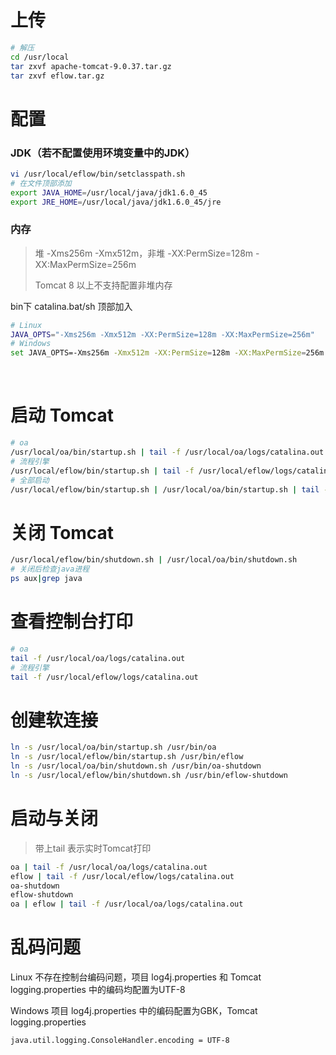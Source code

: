 # 上传

```bash
# 解压
cd /usr/local
tar zxvf apache-tomcat-9.0.37.tar.gz
tar zxvf eflow.tar.gz
```

# 配置

### JDK（若不配置使用环境变量中的JDK）

```bash
vi /usr/local/eflow/bin/setclasspath.sh
# 在文件顶部添加
export JAVA_HOME=/usr/local/java/jdk1.6.0_45
export JRE_HOME=/usr/local/java/jdk1.6.0_45/jre
```

### 内存

> 堆 -Xms256m -Xmx512m，非堆 -XX:PermSize=128m -XX:MaxPermSize=256m
>
> Tomcat 8 以上不支持配置非堆内存

bin下 catalina.bat/sh 顶部加入

```bash
# Linux
JAVA_OPTS="-Xms256m -Xmx512m -XX:PermSize=128m -XX:MaxPermSize=256m"
# Windows
set JAVA_OPTS=-Xms256m -Xmx512m -XX:PermSize=128m -XX:MaxPermSize=256m
```

​        

# 启动 Tomcat

```bash
# oa
/usr/local/oa/bin/startup.sh | tail -f /usr/local/oa/logs/catalina.out
# 流程引擎
/usr/local/eflow/bin/startup.sh | tail -f /usr/local/eflow/logs/catalina.out
# 全部启动
/usr/local/eflow/bin/startup.sh | /usr/local/oa/bin/startup.sh | tail -f /usr/local/oa/logs/catalina.out
```

# 关闭 Tomcat

```bash
/usr/local/eflow/bin/shutdown.sh | /usr/local/oa/bin/shutdown.sh
# 关闭后检查java进程
ps aux|grep java
```

# 查看控制台打印

```bash
# oa
tail -f /usr/local/oa/logs/catalina.out
# 流程引擎
tail -f /usr/local/eflow/logs/catalina.out
```

# 创建软连接

```bash
ln -s /usr/local/oa/bin/startup.sh /usr/bin/oa
ln -s /usr/local/eflow/bin/startup.sh /usr/bin/eflow
ln -s /usr/local/oa/bin/shutdown.sh /usr/bin/oa-shutdown
ln -s /usr/local/eflow/bin/shutdown.sh /usr/bin/eflow-shutdown
```

# 启动与关闭

> 带上tail 表示实时Tomcat打印

```bash
oa | tail -f /usr/local/oa/logs/catalina.out
eflow | tail -f /usr/local/eflow/logs/catalina.out
oa-shutdown
eflow-shutdown
oa | eflow | tail -f /usr/local/oa/logs/catalina.out
```

# 乱码问题

Linux 不存在控制台编码问题，项目 log4j.properties 和 Tomcat logging.properties 中的编码均配置为UTF-8

Windows 项目 log4j.properties 中的编码配置为GBK，Tomcat logging.properties 

```
java.util.logging.ConsoleHandler.encoding = UTF-8
```

